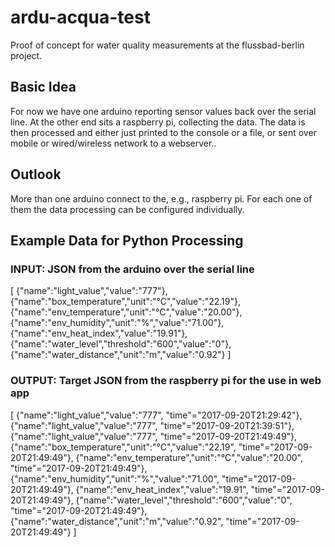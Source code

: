 # ardu-acqua-test

Proof of concept for water quality measurements at the flussbad-berlin project.

## Basic Idea

For now we have one arduino reporting sensor values back over the serial line.
At the other end sits a raspberry pi, collecting the data. The data is then processed and either just printed to the console or a file, or sent over mobile or wired/wireless network to a webserver..

## Outlook

More than one arduino connect to the, e.g., raspberry pi. For each one of them the data processing can be configured individually.

## Example Data for Python Processing

### INPUT: JSON from the arduino over the serial line

  [
    {"name":"light_value","value":"777"},
    {"name":"box_temperature","unit":"°C","value":"22.19"},
    {"name":"env_temperature","unit":"°C","value":"20.00"},
    {"name":"env_humidity","unit":"%","value":"71.00"},
    {"name":"env_heat_index","value":"19.91"},
    {"name":"water_level","threshold":"600","value":"0"},
    {"name":"water_distance","unit":"m","value":"0.92"}
  ]

### OUTPUT: Target JSON from the raspberry pi for the use in web app

  [
    {"name":"light_value","value":"777", "time"="2017-09-20T21:29:42"},
    {"name":"light_value","value":"777", "time"="2017-09-20T21:39:51"},
    {"name":"light_value","value":"777", "time"="2017-09-20T21:49:49"},
    {"name":"box_temperature","unit":"°C","value":"22.19", "time"="2017-09-20T21:49:49"},
    {"name":"env_temperature","unit":"°C","value":"20.00", "time"="2017-09-20T21:49:49"},
    {"name":"env_humidity","unit":"%","value":"71.00", "time"="2017-09-20T21:49:49"},
    {"name":"env_heat_index","value":"19.91", "time"="2017-09-20T21:49:49"},
    {"name":"water_level","threshold":"600","value":"0", "time"="2017-09-20T21:49:49"},
    {"name":"water_distance","unit":"m","value":"0.92", "time"="2017-09-20T21:49:49"}
  ]



